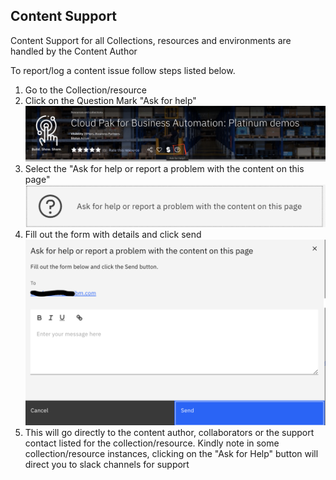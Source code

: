 
## Content Support

Content Support for all Collections, resources and environments are handled by the Content Author

To report/log a content issue follow steps listed below.

1. Go to the Collection/resource
2. Click on the Question Mark "Ask for help" ![Supportaskforhelp](Images/supportaskforhelp.png)
3. Select the "Ask for help or report a problem with the content on this page" ![supporthelpcontent](Images/supporthelpcontent.png)
4. Fill out the form with details and click send ![supportproblemwithcontent](Images/supportproblemcontent.png)
5. This will go directly to the content author, collaborators or the support contact listed for the collection/resource. 
   Kindly note in some collection/resource instances, clicking on the "Ask for Help" button will direct you to slack channels for support
